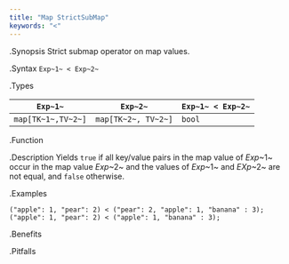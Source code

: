 ```yaml
---
title: "Map StrictSubMap"
keywords: "<"
---
```


.Synopsis
Strict submap operator on map values.

.Syntax
`Exp~1~ < Exp~2~`

.Types

| `Exp~1~`            |  `Exp~2~`             | `Exp~1~ < Exp~2~`  |
| --- | --- | --- |
| `map[TK~1~,TV~2~]` |  `map[TK~2~, TV~2~]` | `bool`                |


.Function

.Description
Yields `true` if all key/value pairs in the map value of _Exp_~1~ occur in the map value _Exp_~2~
and the values of _Exp_~1~ and _EXp_~2~ are not equal, and `false` otherwise.

.Examples
```rascal-shell
("apple": 1, "pear": 2) < ("pear": 2, "apple": 1, "banana" : 3);
("apple": 1, "pear": 2) < ("apple": 1, "banana" : 3);
```

.Benefits

.Pitfalls

